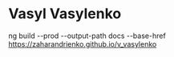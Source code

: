 # Vasyl Vasylenko


ng build --prod --output-path docs --base-href  https://zaharandrienko.github.io/v_vasylenko